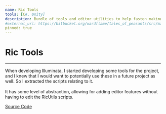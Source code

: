 ```yaml
---
name: Ric Tools
tools: [C#, Unity]
description: Bundle of tools and editor utilities to help fasten making unity editor tools
#external_url: https://bitbucket.org/wardflame/tales_of_peasants/src/master/
pinned: true
---
```


# Ric Tools

---

When developing Illuminata, I started developing some tools for the project, and I knew that I would want to potentially use these in a future project as well. So I extracted the scripts relating to it.<br><br>
It has some level of abstraction, allowing for adding editor features without having to edit the RicUtils scripts.


[Source Code](https://github.com/App24/RicTools)